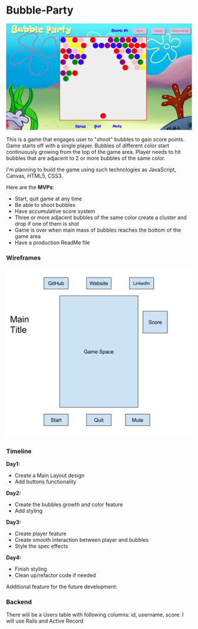 # Bubble-Party

![](images/game_image.png)

This is a game that engages user to "shoot" bubbles to gain score points. Game starts off with a single player. Bubbles of different color start continuously growing from the top of the game area. Player needs to hit bubbles that are adjacent to 2 or more bubbles of the same color.

I'm planning to build the game using such technologies as JavaScript, Canvas, HTML5, CSS3.

Here are the **MVPs**:
* Start, quit game at any time
* Be able to shoot bubbles
* Have accumulative score system
* Three or more adjacent bubbles of the same color create a cluster and drop if one of them is shot
* Game is over when main mass of bubbles reaches the bottom of the game area
* Have a production ReadMe file

### Wireframes
![](images/main_view.png)

### Timeline
**Day1:**
* Create a Main Layout design
* Add buttons functionality

**Day2:**
* Create the bubbles growth and color feature
* Add styling

**Day3:** 
* Create player feature
* Create smooth interaction between player and bubbles
* Style the spec effects

**Day4:**
* Finish styling
* Clean up/refactor code if needed

Additional feature for the future development:

### Backend
There will be a Users table with following columns: id, username, score. I will use Rails and Active Record

